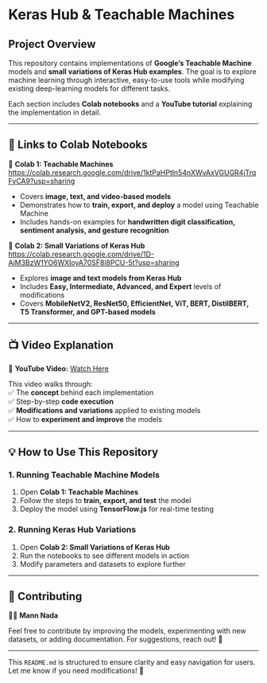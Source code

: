 # **Keras Hub & Teachable Machines**  

## **Project Overview**  
This repository contains implementations of **Google’s Teachable Machine** models and **small variations of Keras Hub examples**. The goal is to explore machine learning through interactive, easy-to-use tools while modifying existing deep-learning models for different tasks.  

Each section includes **Colab notebooks** and a **YouTube tutorial** explaining the implementation in detail.  

---

## **🔗 Links to Colab Notebooks**  

📌 **Colab 1: Teachable Machines**  
https://colab.research.google.com/drive/1ktPaHPtln54nXWvAxVGUGR4jTrqFyCA9?usp=sharing  

- Covers **image, text, and video-based models**  
- Demonstrates how to **train, export, and deploy** a model using Teachable Machine  
- Includes hands-on examples for **handwritten digit classification, sentiment analysis, and gesture recognition**  

📌 **Colab 2: Small Variations of Keras Hub**  
https://colab.research.google.com/drive/1D-AjM3BzW1YO6WXIoyA70SF8l8PCU-5t?usp=sharing  

- Explores **image and text models from Keras Hub**  
- Includes **Easy, Intermediate, Advanced, and Expert** levels of modifications  
- Covers **MobileNetV2, ResNet50, EfficientNet, ViT, BERT, DistilBERT, T5 Transformer, and GPT-based models**  

---

## **📺 Video Explanation**  
🎥 **YouTube Video:** [Watch Here](Youtube)  

This video walks through:  
✅ The **concept** behind each implementation  
✅ Step-by-step **code execution**  
✅ **Modifications and variations** applied to existing models  
✅ How to **experiment and improve** the models  

---

## **💡 How to Use This Repository**  

### **1. Running Teachable Machine Models**  
1. Open **Colab 1: Teachable Machines**  
2. Follow the steps to **train, export, and test** the model  
3. Deploy the model using **TensorFlow.js** for real-time testing  

### **2. Running Keras Hub Variations**  
1. Open **Colab 2: Small Variations of Keras Hub**  
2. Run the notebooks to see different models in action  
3. Modify parameters and datasets to explore further  

---

## **📌 Contributing**  
👨‍💻 **Mann Nada**  

Feel free to contribute by improving the models, experimenting with new datasets, or adding documentation. For suggestions, reach out! 🚀  

---

This `README.md` is structured to ensure clarity and easy navigation for users. Let me know if you need modifications! 🚀
